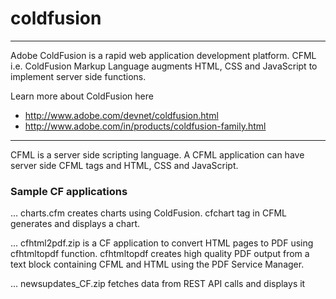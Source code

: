 # coldfusion
---

Adobe ColdFusion is a rapid web application development platform. CFML i.e. ColdFusion Markup Language augments HTML, CSS and JavaScript to implement server side functions.

Learn more about ColdFusion here 
* http://www.adobe.com/devnet/coldfusion.html
* http://www.adobe.com/in/products/coldfusion-family.html

---
CFML is a server side scripting language. A CFML application can have server side CFML tags and HTML, CSS and JavaScript.

### Sample CF applications

... charts.cfm creates charts using ColdFusion. cfchart tag in CFML generates and displays a chart.

... cfhtml2pdf.zip is a CF application to convert HTML pages to PDF using cfhtmltopdf function.
cfhtmltopdf creates high quality PDF output from a text block containing CFML and HTML using the PDF Service Manager.

... newsupdates_CF.zip fetches data from REST API calls and displays it
